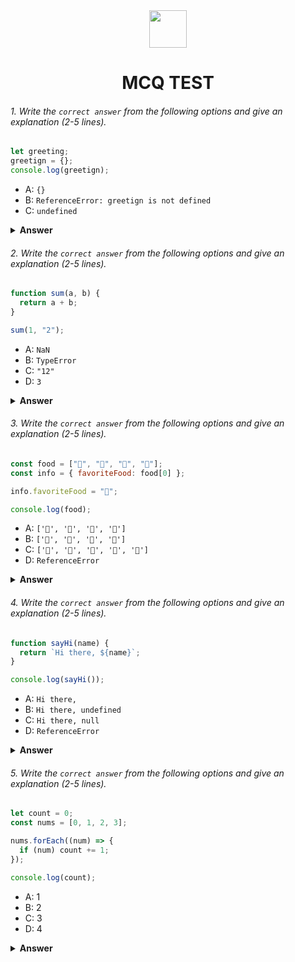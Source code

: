 <div align="center">
  <img height="60" src="https://edurev.gumlet.io/AllImages/original/ApplicationImages/CourseImages/944e5d47-8c55-4a89-91e5-22ab5f2798fc_CI.png">
  <h1>MCQ TEST</h1>
</div>

###### 1. Write the `correct answer` from the following options and give an explanation (2-5 lines).

```javascript
let greeting;
greetign = {};
console.log(greetign);
```

- A: `{}`
- B: `ReferenceError: greetign is not defined`
- C: `undefined`

<details><summary><b>Answer</b></summary>
<p>

#### Answer: A: `{}`

<i>As the variable named "greeting" doesn't match with the initialized variable "greetign", the variable "greetign" will get assigned as the global scope. Thus, we can see the an empty object in the console. Also, the variable called "greeting" will be declared but won't be use anywhere. </i>

</p>
</details>

###### 2. Write the `correct answer` from the following options and give an explanation (2-5 lines).

```javascript
function sum(a, b) {
  return a + b;
}

sum(1, "2");
```

- A: `NaN`
- B: `TypeError`
- C: `"12"`
- D: `3`

<details><summary><b>Answer</b></summary>
<p>

#### Answer: C: `"12"`

<i>For passing a string value "2" with an integer 1 in the sum function, the JavaScript will perform implicit type coercion and convert the number 1 to a string in order to perform the concatenation operation with the string "2".</i>

</p>
</details>

###### 3. Write the `correct answer` from the following options and give an explanation (2-5 lines).

```javascript
const food = ["🍕", "🍫", "🥑", "🍔"];
const info = { favoriteFood: food[0] };

info.favoriteFood = "🍝";

console.log(food);
```

- A: `['🍕', '🍫', '🥑', '🍔']`
- B: `['🍝', '🍫', '🥑', '🍔']`
- C: `['🍝', '🍕', '🍫', '🥑', '🍔']`
- D: `ReferenceError`

<details><summary><b>Answer</b></summary>
<p>

#### Answer: A: `['🍕', '🍫', '🥑', '🍔']`

<i>As the const variable food was declared with ['🍕', '🍫', '🥑', '🍔'] and it didn't get changed at any part of the code, also the info variable doesn't tried to change/modified the food variable. So, it will log the food variable with it's inital variable.</i>

</p>
</details>

###### 4. Write the `correct answer` from the following options and give an explanation (2-5 lines).

```javascript
function sayHi(name) {
  return `Hi there, ${name}`;
}

console.log(sayHi());
```

- A: `Hi there,`
- B: `Hi there, undefined`
- C: `Hi there, null`
- D: `ReferenceError`

<details><summary><b>Answer</b></summary>
<p>

#### Answer: B: `Hi there, undefined`

<i>In sayHi(name) function, it required a name parameter, but we didn't passed any argument. That's why the parameter will get undefined and it will console log as "Hi there, undefined".</i>

</p>
</details>

###### 5. Write the `correct answer` from the following options and give an explanation (2-5 lines).

```javascript
let count = 0;
const nums = [0, 1, 2, 3];

nums.forEach((num) => {
  if (num) count += 1;
});

console.log(count);
```

- A: 1
- B: 2
- C: 3
- D: 4

<details><summary><b>Answer</b></summary>
<p>

#### Answer: C: 3

<i>In this code, for each non-zero value of nums it will increase the value of count by 1. In nums array there's only one 0 is existed other than that all the values are non-zero. So the count will get increased 3 time and it will log 3.</i>

</p>
</details>
